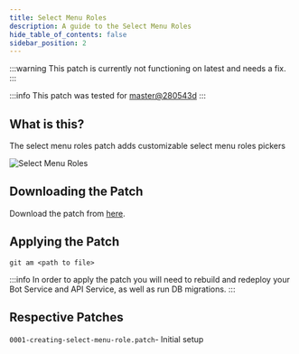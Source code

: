 ```yaml
---
title: Select Menu Roles
description: A guide to the Select Menu Roles
hide_table_of_contents: false
sidebar_position: 2
---
```


:::warning
This patch is currently not functioning on latest and needs a fix.
:::

:::info
This patch was tested for [master@280543d](https://github.com/ZeppelinBot/Zeppelin/commit/280543df4e45bfebb27c1c8142c787ecbfb6fc2a)
:::

## What is this?

The select menu roles patch adds customizable select menu roles pickers

![Select Menu Roles](/img/guides/community-patch/select_menu_roles.png "Select Menu")

## Downloading the Patch

Download the patch from [here](https://github.com/zeppelinhangar/community-patch/blob/main/patches/0001-creating-select-menu-role.patch).

## Applying the Patch

`git am <path to file>`

:::info
In order to apply the patch you will need to rebuild and redeploy your Bot Service and API Service, as well as run DB migrations.
:::

## Respective Patches

`0001-creating-select-menu-role.patch`- Initial setup
